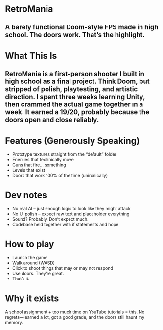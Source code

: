 # RetroMania
## A barely functional Doom-style FPS made in high school. The doors work. That’s the highlight.

# What This Is
## RetroMania is a first-person shooter I built in high school as a final project. Think Doom, but stripped of polish, playtesting, and artistic direction. I spent three weeks learning Unity, then crammed the actual game together in a week. It earned a 19/20, probably because the doors open and close reliably.

# Features (Generously Speaking)
- Prototype textures straight from the “default” folder
- Enemies that technically move
- Guns that fire... something
- Levels that exist
- Doors that work 100% of the time (unironically)

# Dev notes
- No real AI – just enough logic to look like they might attack
- No UI polish – expect raw text and placeholder everything
- Sound? Probably. Don’t expect much.
- Codebase held together with if statements and hope
  
# How to play
- Launch the game
- Walk around (WASD)
- Click to shoot things that may or may not respond
- Use doors. They’re great.
- That’s it.

# Why it exists
A school assignment + too much time on YouTube tutorials = this. No regrets—learned a lot, got a good grade, and the doors still haunt my memory.
